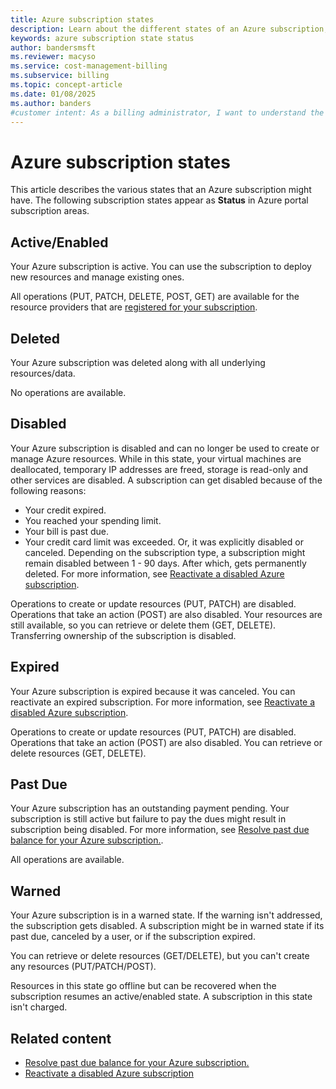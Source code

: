 ```yaml
---
title: Azure subscription states
description: Learn about the different states of an Azure subscription, including active, deleted, and disabled states, and how they affect resource management.
keywords: azure subscription state status
author: bandersmsft
ms.reviewer: macyso
ms.service: cost-management-billing
ms.subservice: billing
ms.topic: concept-article
ms.date: 01/08/2025
ms.author: banders
#customer intent: As a billing administrator, I want to understand the different states and status of an Azure subscription so that I can manage my subscriptions effectively.
---
```


# Azure subscription states

This article describes the various states that an Azure subscription might have. The following subscription states appear as **Status** in Azure portal subscription areas.

## Active/Enabled

Your Azure subscription is active. You can use the subscription to deploy new resources and manage existing ones.

All operations (PUT, PATCH, DELETE, POST, GET) are available for the resource providers that are [registered for your subscription](../../azure-resource-manager/management/resource-providers-and-types.md#azure-portal).

## Deleted

Your Azure subscription was deleted along with all underlying resources/data.

No operations are available.

## Disabled

Your Azure subscription is disabled and can no longer be used to create or manage Azure resources. While in this state, your virtual machines are deallocated, temporary IP addresses are freed, storage is read-only and other services are disabled. A subscription can get disabled because of the following reasons:

- Your credit expired.
- You reached your spending limit.
- Your bill is past due.
- Your credit card limit was exceeded. Or, it was explicitly disabled or canceled. Depending on the subscription type, a subscription might remain disabled between 1 - 90 days. After which, gets permanently deleted. For more information, see [Reactivate a disabled Azure subscription](subscription-disabled.md).

Operations to create or update resources (PUT, PATCH) are disabled. Operations that take an action (POST) are also disabled. Your resources are still available, so you can retrieve or delete them (GET, DELETE). Transferring ownership of the subscription is disabled.

## Expired

Your Azure subscription is expired because it was canceled. You can reactivate an expired subscription. For more information, see [Reactivate a disabled Azure subscription](subscription-disabled.md).

Operations to create or update resources (PUT, PATCH) are disabled. Operations that take an action (POST) are also disabled. You can retrieve or delete resources (GET, DELETE).

## Past Due

Your Azure subscription has an outstanding payment pending. Your subscription is still active but failure to pay the dues might result in subscription being disabled. For more information, see [Resolve past due balance for your Azure subscription.](resolve-past-due-balance.md).

All operations are available.


## Warned

Your Azure subscription is in a warned state. If the warning isn't addressed, the subscription gets disabled. A subscription might be in warned state if its past due, canceled by a user, or if the subscription expired.

You can retrieve or delete resources (GET/DELETE), but you can't create any resources (PUT/PATCH/POST).

Resources in this state go offline but can be recovered when the subscription resumes an active/enabled state. A subscription in this state isn't charged.

## Related content

- [Resolve past due balance for your Azure subscription.](resolve-past-due-balance.md)
- [Reactivate a disabled Azure subscription](subscription-disabled.md)